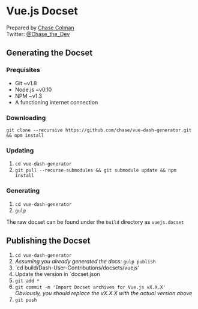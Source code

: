 Vue.js Docset
=======================

Prepared by [Chase Colman](https://github.com/chase)  
Twitter: [@Chase_the_Dev](https://twitter.com/Chase_the_Dev)

## Generating the Docset
### Prequisites
* Git ~v1.8
* Node.js ~v0.10
* NPM ~v1.3
* A functioning internet connection

### Downloading
`git clone --recursive https://github.com/chase/vue-dash-generator.git && npm install`

### Updating
1. `cd vue-dash-generator`
2. `git pull --recurse-submodules && git submodule update && npm install`

### Generating
1. `cd vue-dash-generator`
2. `gulp`

The raw docset can be found under the `build` directory as `vuejs.docset`

## Publishing the Docset
1. `cd vue-dash-generator`
2. *Assuming you already generated the docs:* `gulp publish`
3. `cd build/Dash-User-Contributions/docsets/vuejs'
4. Update the version in `docset.json
5. `git add *`
6. `git commit -m 'Import Docset archives for Vue.js vX.X.X'`  
*Obviously, you should replace the vX.X.X with the actual version above*
7. `git push`
